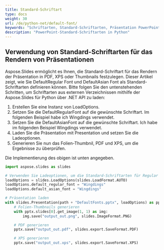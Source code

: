 ```yaml
---
title: Standard-Schriftart
type: docs
weight: 30
url: /de/python-net/default-font/
keywords: "Schriftarten, Standard-Schriftarten, Präsentation PowerPoint-Präsentation Python, Aspose.Slides für Python über .NET"
description: "PowerPoint-Standard-Schriftarten in Python"
---
```


## **Verwendung von Standard-Schriftarten für das Rendern von Präsentationen**
Aspose.Slides ermöglicht es Ihnen, die Standard-Schriftart für das Rendern der Präsentation in PDF, XPS oder Thumbnails festzulegen. Dieser Artikel zeigt, wie Sie DefaultRegular Font und DefaultAsian Font als Standard-Schriftarten definieren können. Bitte folgen Sie den untenstehenden Schritten, um Schriftarten aus externen Verzeichnissen mithilfe der Aspose.Slides für Python über .NET API zu laden:

1. Erstellen Sie eine Instanz von LoadOptions.
1. Setzen Sie die DefaultRegularFont auf die gewünschte Schriftart. Im folgenden Beispiel habe ich Wingdings verwendet.
1. Setzen Sie die DefaultAsianFont auf die gewünschte Schriftart. Ich habe im folgenden Beispiel Wingdings verwendet.
1. Laden Sie die Präsentation mit Presentation und setzen Sie die Ladeoptionen.
1. Generieren Sie nun das Folien-Thumbnil, PDF und XPS, um die Ergebnisse zu überprüfen.

Die Implementierung des obigen ist unten angegeben.

```py
import aspose.slides as slides

# Verwenden Sie Ladeoptionen, um die Standard-Schriftarten für Regular und Asian zu definieren
loadOptions = slides.LoadOptions(slides.LoadFormat.AUTO)
loadOptions.default_regular_font = "Wingdings"
loadOptions.default_asian_font = "Wingdings"

# Präsentation laden
with slides.Presentation(path + "DefaultFonts.pptx", loadOptions) as pptx:
    # Folien-Thumbnails generieren
    with pptx.slides[0].get_image(1, 1) as img:
        img.save("output_out.png", slides.ImageFormat.PNG)

    # PDF generieren
    pptx.save("output_out.pdf", slides.export.SaveFormat.PDF)

    # XPS generieren
    pptx.save("output_out.xps", slides.export.SaveFormat.XPS)
```